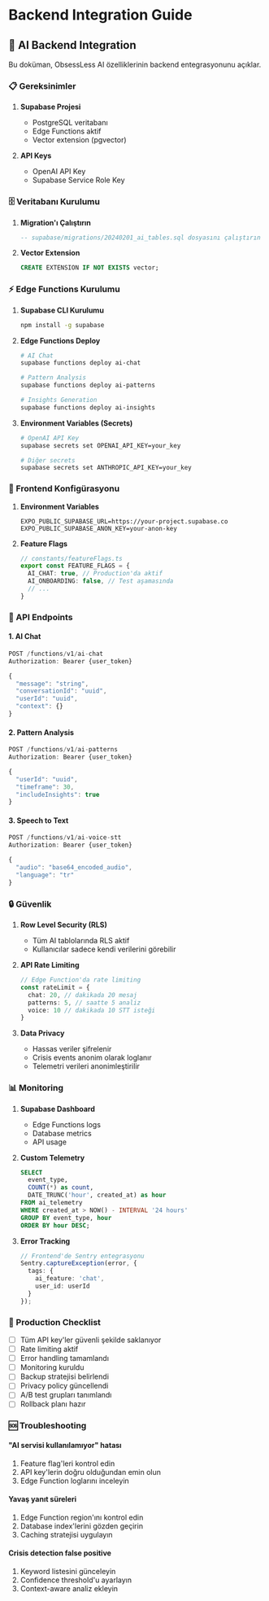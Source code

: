 # Backend Integration Guide

## 🔌 AI Backend Integration

Bu doküman, ObsessLess AI özelliklerinin backend entegrasyonunu açıklar.

### 📋 Gereksinimler

1. **Supabase Projesi**
   - PostgreSQL veritabanı
   - Edge Functions aktif
   - Vector extension (pgvector)

2. **API Keys**
   - OpenAI API Key
   - Supabase Service Role Key

### 🗄️ Veritabanı Kurulumu

1. **Migration'ı Çalıştırın**
   ```sql
   -- supabase/migrations/20240201_ai_tables.sql dosyasını çalıştırın
   ```

2. **Vector Extension**
   ```sql
   CREATE EXTENSION IF NOT EXISTS vector;
   ```

### ⚡ Edge Functions Kurulumu

1. **Supabase CLI Kurulumu**
   ```bash
   npm install -g supabase
   ```

2. **Edge Functions Deploy**
   ```bash
   # AI Chat
   supabase functions deploy ai-chat

   # Pattern Analysis
   supabase functions deploy ai-patterns

   # Insights Generation
   supabase functions deploy ai-insights
   ```

3. **Environment Variables (Secrets)**
   ```bash
   # OpenAI API Key
   supabase secrets set OPENAI_API_KEY=your_key

   # Diğer secrets
   supabase secrets set ANTHROPIC_API_KEY=your_key
   ```

### 🔧 Frontend Konfigürasyonu

1. **Environment Variables**
   ```env
   EXPO_PUBLIC_SUPABASE_URL=https://your-project.supabase.co
   EXPO_PUBLIC_SUPABASE_ANON_KEY=your-anon-key
   ```

2. **Feature Flags**
   ```typescript
   // constants/featureFlags.ts
   export const FEATURE_FLAGS = {
     AI_CHAT: true, // Production'da aktif
     AI_ONBOARDING: false, // Test aşamasında
     // ...
   }
   ```

### 📡 API Endpoints

#### 1. AI Chat
```typescript
POST /functions/v1/ai-chat
Authorization: Bearer {user_token}

{
  "message": "string",
  "conversationId": "uuid",
  "userId": "uuid",
  "context": {}
}
```

#### 2. Pattern Analysis
```typescript
POST /functions/v1/ai-patterns
Authorization: Bearer {user_token}

{
  "userId": "uuid",
  "timeframe": 30,
  "includeInsights": true
}
```

#### 3. Speech to Text
```typescript
POST /functions/v1/ai-voice-stt
Authorization: Bearer {user_token}

{
  "audio": "base64_encoded_audio",
  "language": "tr"
}
```

### 🔒 Güvenlik

1. **Row Level Security (RLS)**
   - Tüm AI tablolarında RLS aktif
   - Kullanıcılar sadece kendi verilerini görebilir

2. **API Rate Limiting**
   ```typescript
   // Edge Function'da rate limiting
   const rateLimit = {
     chat: 20, // dakikada 20 mesaj
     patterns: 5, // saatte 5 analiz
     voice: 10 // dakikada 10 STT isteği
   }
   ```

3. **Data Privacy**
   - Hassas veriler şifrelenir
   - Crisis events anonim olarak loglanır
   - Telemetri verileri anonimleştirilir

### 📊 Monitoring

1. **Supabase Dashboard**
   - Edge Functions logs
   - Database metrics
   - API usage

2. **Custom Telemetry**
   ```sql
   SELECT 
     event_type,
     COUNT(*) as count,
     DATE_TRUNC('hour', created_at) as hour
   FROM ai_telemetry
   WHERE created_at > NOW() - INTERVAL '24 hours'
   GROUP BY event_type, hour
   ORDER BY hour DESC;
   ```

3. **Error Tracking**
   ```typescript
   // Frontend'de Sentry entegrasyonu
   Sentry.captureException(error, {
     tags: {
       ai_feature: 'chat',
       user_id: userId
     }
   });
   ```

### 🚀 Production Checklist

- [ ] Tüm API key'ler güvenli şekilde saklanıyor
- [ ] Rate limiting aktif
- [ ] Error handling tamamlandı
- [ ] Monitoring kuruldu
- [ ] Backup stratejisi belirlendi
- [ ] Privacy policy güncellendi
- [ ] A/B test grupları tanımlandı
- [ ] Rollback planı hazır

### 🆘 Troubleshooting

#### "AI servisi kullanılamıyor" hatası
1. Feature flag'leri kontrol edin
2. API key'lerin doğru olduğundan emin olun
3. Edge Function loglarını inceleyin

#### Yavaş yanıt süreleri
1. Edge Function region'ını kontrol edin
2. Database index'lerini gözden geçirin
3. Caching stratejisi uygulayın

#### Crisis detection false positive
1. Keyword listesini günceleyin
2. Confidence threshold'u ayarlayın
3. Context-aware analiz ekleyin 